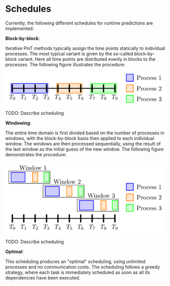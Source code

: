 # Schedules

Currently, the following different schedules for runtime predictions are implemented:

**Block-by-block**:

Iterative PinT methods typically assign the time points statically to individual processes. The most typical variant is given by the so-called block-by-block variant. Here all time points are distributed evenly in blocks to the processes. The following figure illustrates the procedure:

![Block-by-block strategy](<images/block-by-block.png>)

TODO: Describe scheduling

**Windowing**:

The entire time domain is first divided based on the number of processes in windows, with the block-by-block basis then applied to each individual window. The windows are then processed sequentially, using the result of the last window as the initial guess of the new window. The following figure demonstrates the procedure:

![Windowing strategy](<images/windowing.png>)

TODO: Describe scheduling

**Optimal**:

This scheduling produces an "optimal" scheduling, using unlimited processes and no communication costs. The scheduling follows a greedy strategy, where each task is immediately scheduled as soon as all its dependencies have been executed.
